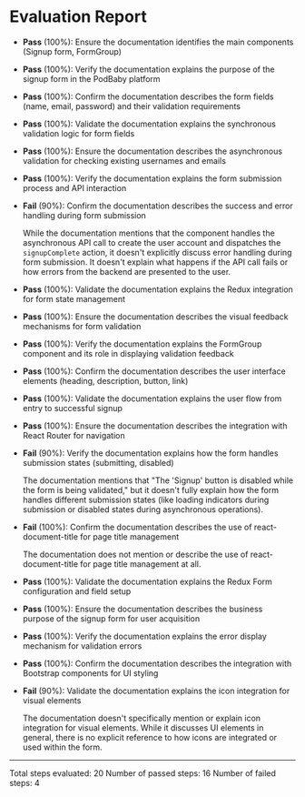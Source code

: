 # Evaluation Report

- **Pass** (100%): Ensure the documentation identifies the main components (Signup form, FormGroup)
- **Pass** (100%): Verify the documentation explains the purpose of the signup form in the PodBaby platform
- **Pass** (100%): Confirm the documentation describes the form fields (name, email, password) and their validation requirements
- **Pass** (100%): Validate the documentation explains the synchronous validation logic for form fields
- **Pass** (100%): Ensure the documentation describes the asynchronous validation for checking existing usernames and emails
- **Pass** (100%): Verify the documentation explains the form submission process and API interaction
- **Fail** (90%): Confirm the documentation describes the success and error handling during form submission

    While the documentation mentions that the component handles the asynchronous API call to create the user account and dispatches the `signupComplete` action, it doesn't explicitly discuss error handling during form submission. It doesn't explain what happens if the API call fails or how errors from the backend are presented to the user.

- **Pass** (100%): Validate the documentation explains the Redux integration for form state management
- **Pass** (100%): Ensure the documentation describes the visual feedback mechanisms for form validation
- **Pass** (100%): Verify the documentation explains the FormGroup component and its role in displaying validation feedback
- **Pass** (100%): Confirm the documentation describes the user interface elements (heading, description, button, link)
- **Pass** (100%): Validate the documentation explains the user flow from entry to successful signup
- **Pass** (100%): Ensure the documentation describes the integration with React Router for navigation
- **Fail** (90%): Verify the documentation explains how the form handles submission states (submitting, disabled)

    The documentation mentions that "The 'Signup' button is disabled while the form is being validated," but it doesn't fully explain how the form handles different submission states (like loading indicators during submission or disabled states during asynchronous operations).

- **Fail** (100%): Confirm the documentation describes the use of react-document-title for page title management

    The documentation does not mention or describe the use of react-document-title for page title management at all.

- **Pass** (100%): Validate the documentation explains the Redux Form configuration and field setup
- **Pass** (100%): Ensure the documentation describes the business purpose of the signup form for user acquisition
- **Pass** (100%): Verify the documentation explains the error display mechanism for validation errors
- **Pass** (100%): Confirm the documentation describes the integration with Bootstrap components for UI styling
- **Fail** (90%): Validate the documentation explains the icon integration for visual elements

    The documentation doesn't specifically mention or explain icon integration for visual elements. While it discusses UI elements in general, there is no explicit reference to how icons are integrated or used within the form.

---

Total steps evaluated: 20
Number of passed steps: 16
Number of failed steps: 4